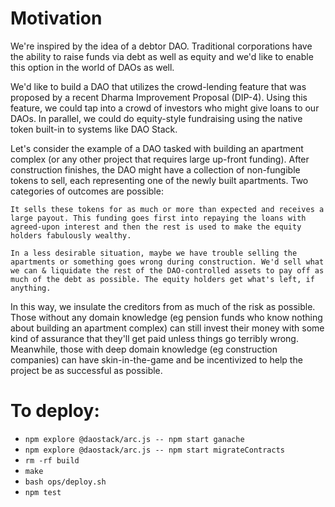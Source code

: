 # Motivation

We're inspired by the idea of a debtor DAO. Traditional corporations have the ability to raise funds via debt as well as equity and we'd like to enable this option in the world of DAOs as well.

We'd like to build a DAO that utilizes the crowd-lending feature that was proposed by a recent Dharma Improvement Proposal (DIP-4). Using this feature, we could tap into a crowd of investors who might give loans to our DAOs. In parallel, we could do equity-style fundraising using the native token built-in to systems like DAO Stack.

Let's consider the example of a DAO tasked with building an apartment complex (or any other project that requires large up-front funding). After construction finishes, the DAO might have a collection of non-fungible tokens to sell, each representing one of the newly built apartments. Two categories of outcomes are possible:

    It sells these tokens for as much or more than expected and receives a large payout. This funding goes first into repaying the loans with agreed-upon interest and then the rest is used to make the equity holders fabulously wealthy.

    In a less desirable situation, maybe we have trouble selling the apartments or something goes wrong during construction. We'd sell what we can & liquidate the rest of the DAO-controlled assets to pay off as much of the debt as possible. The equity holders get what's left, if anything.

In this way, we insulate the creditors from as much of the risk as possible. Those without any domain knowledge (eg pension funds who know nothing about building an apartment complex) can still invest their money with some kind of assurance that they'll get paid unless things go terribly wrong. Meanwhile, those with deep domain knowledge (eg construction companies) can have skin-in-the-game and be incentivized to help the project be as successful as possible.

# To deploy:

 - `npm explore @daostack/arc.js -- npm start ganache`
 - `npm explore @daostack/arc.js -- npm start migrateContracts`
 - `rm -rf build`
 - `make`
 - `bash ops/deploy.sh`
 - `npm test`

